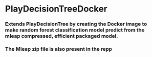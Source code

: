 # PlayDecisionTreeDocker
### Extends PlayDecisionTree by creating the Docker image to make random forest classification model predict from the mleap compressed, efficient packaged model. 
### The Mleap zip file is also present in the repp
